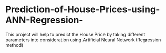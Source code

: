 # Prediction-of-House-Prices-using-ANN-Regression-
This project will help to predict the House Price by taking different parameters into consideration using Artificial Neural Network (Regression method)
